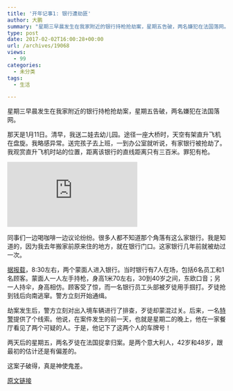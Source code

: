 ```yaml
---
title: '开年记事1: 银行遭劫匪'
author: 大鹏
summary: "星期三早晨发生在我家附近的银行持枪抢劫案，星期五告破，两名嫌犯在法国落网。"
type: post
date: 2017-02-02T16:00:28+00:00
url: /archives/19068
views:
  - 99
categories:
  - 未分类
tags:
  - 生活

---
```

星期三早晨发生在我家附近的银行持枪抢劫案，星期五告破，两名嫌犯在法国落网。

那天是1月11日。清早，我送二娃去幼儿园。途径一座大桥时，天空有架直升飞机在盘旋。我略感异常。送完孩子去上班，一到办公室就听说，有家银行被抢劫了。我观赏直升飞机时站的位置，距离该银行的直线距离只有三百米。罪犯有枪。

![enter image description here][1]

同事们一边喝咖啡一边议论纷纷。很多人都不知道那个角落有这么家银行。我是知道的，因为我去年搬家前原来住的地方，就在银行门口。这家银行几年前就被劫过一次。

[据报载][2]，8:30左右，两个蒙面人进入银行。当时银行有7人在场，包括6名员工和1名顾客。蒙面人一人左手持枪，身高1米70左右，30到40岁之间，东欧口音；另一人持伞，身高相仿。顾客受了惊，而一名银行员工头部被歹徒用手掴打。歹徒抢到钱后向南逃窜。警方立刻开始通缉。

劫案发生后，警方立刻对出入境车辆进行了排查，歹徒却蒙混过关。后来，一名[特警][3]提供了个线索。他说，在案件发生的前一天，也就是星期二的晚上，他在一家餐厅看见了两个可疑的人。于是，他记下了这两个人的车牌号！

两天后的星期五，两名歹徒在法国捉拿归案。是两个意大利人，42岁和48岁，跟最初的估计还是有偏差的。

这案子破得，真是神使鬼差。

 [1]: http://www.tt.com/csp/cms/sites/dt.common.streams.StreamServer.cls?STREAMOID=6sFbFU0ho25oO6olm6rkhM$daE2N3K4ZzOUsqbU5sYsssi1V6OqXj1JVwudnzpDfWCsjLu883Ygn4B49Lvm9bPe2QeMKQdVeZmXF$9l$4uCZ8QDXhaHEp3rvzXRJFdy0KqPHLoMevcTLo3h8xh70Y6N_U_CryOsw6FTOdKL_jpQ-&CONTENTTYPE=image/jpeg
 [2]: http://www.tt.com/panorama/verbrechen/12476029-91/bank%C3%BCberfall-in-der-h%C3%B6ttinger-au-bewaffnete-t%C3%A4ter-auf-der-flucht.csp
 [3]: http://www.heute.at/news/oesterreich/Bankueberfall-in-Innsbruck-Verdaechtige-in-Frankreich-erwischt;art23655,1389389

[原文链接](http://dapengde.com/archives/19068)

